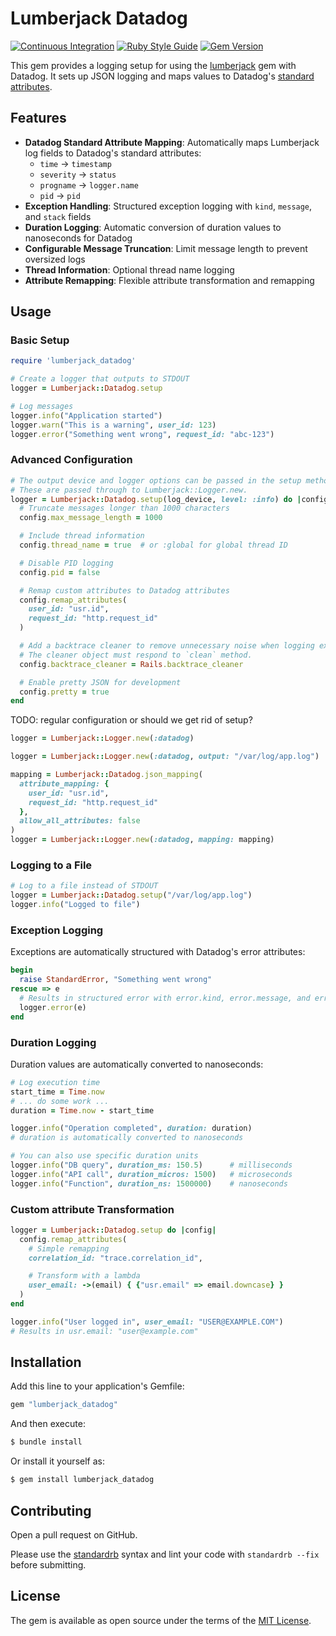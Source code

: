 # Lumberjack Datadog

[![Continuous Integration](https://github.com/bdurand/lumberjack_datadog/actions/workflows/continuous_integration.yml/badge.svg)](https://github.com/bdurand/lumberjack_datadog/actions/workflows/continuous_integration.yml)
[![Ruby Style Guide](https://img.shields.io/badge/code_style-standard-brightgreen.svg)](https://github.com/testdouble/standard)
[![Gem Version](https://badge.fury.io/rb/lumberjack_datadog.svg)](https://badge.fury.io/rb/lumberjack_datadog)

This gem provides a logging setup for using the [lumberjack](https://github.com/bdurand/lumberjack) gem with Datadog. It sets up JSON logging and maps values to Datadog's [standard attributes](https://docs.Datadoghq.com/logs/processing/attributes_naming_convention/).

## Features

- **Datadog Standard Attribute Mapping**: Automatically maps Lumberjack log fields to Datadog's standard attributes:
  - `time` → `timestamp`
  - `severity` → `status`
  - `progname` → `logger.name`
  - `pid` → `pid`
- **Exception Handling**: Structured exception logging with `kind`, `message`, and `stack` fields
- **Duration Logging**: Automatic conversion of duration values to nanoseconds for Datadog
- **Configurable Message Truncation**: Limit message length to prevent oversized logs
- **Thread Information**: Optional thread name logging
- **Attribute Remapping**: Flexible attribute transformation and remapping

## Usage

### Basic Setup

```ruby
require 'lumberjack_datadog'

# Create a logger that outputs to STDOUT
logger = Lumberjack::Datadog.setup

# Log messages
logger.info("Application started")
logger.warn("This is a warning", user_id: 123)
logger.error("Something went wrong", request_id: "abc-123")
```

### Advanced Configuration

```ruby
# The output device and logger options can be passed in the setup method.
# These are passed through to Lumberjack::Logger.new.
logger = Lumberjack::Datadog.setup(log_device, level: :info) do |config|
  # Truncate messages longer than 1000 characters
  config.max_message_length = 1000

  # Include thread information
  config.thread_name = true  # or :global for global thread ID

  # Disable PID logging
  config.pid = false

  # Remap custom attributes to Datadog attributes
  config.remap_attributes(
    user_id: "usr.id",
    request_id: "http.request_id"
  )

  # Add a backtrace cleaner to remove unnecessary noise when logging exceptions.
  # The cleaner object must respond to `clean` method.
  config.backtrace_cleaner = Rails.backtrace_cleaner

  # Enable pretty JSON for development
  config.pretty = true
end
```

TODO: regular configuration or should we get rid of setup?

```ruby
logger = Lumberjack::Logger.new(:datadog)
```

```ruby
logger = Lumberjack::Logger.new(:datadog, output: "/var/log/app.log")
```

```ruby
mapping = Lumberjack::Datadog.json_mapping(
  attribute_mapping: {
    user_id: "usr.id",
    request_id: "http.request_id"
  },
  allow_all_attributes: false
)
logger = Lumberjack::Logger.new(:datadog, mapping: mapping)
```

### Logging to a File

```ruby
# Log to a file instead of STDOUT
logger = Lumberjack::Datadog.setup("/var/log/app.log")
logger.info("Logged to file")
```

### Exception Logging

Exceptions are automatically structured with Datadog's error attributes:

```ruby
begin
  raise StandardError, "Something went wrong"
rescue => e
  # Results in structured error with error.kind, error.message, and error.stack fields
  logger.error(e)
end
```

### Duration Logging

Duration values are automatically converted to nanoseconds:

```ruby
# Log execution time
start_time = Time.now
# ... do some work ...
duration = Time.now - start_time

logger.info("Operation completed", duration: duration)
# duration is automatically converted to nanoseconds

# You can also use specific duration units
logger.info("DB query", duration_ms: 150.5)      # milliseconds
logger.info("API call", duration_micros: 1500)   # microseconds
logger.info("Function", duration_ns: 1500000)    # nanoseconds
```

### Custom attribute Transformation

```ruby
logger = Lumberjack::Datadog.setup do |config|
  config.remap_attributes(
    # Simple remapping
    correlation_id: "trace.correlation_id",

    # Transform with a lambda
    user_email: ->(email) { {"usr.email" => email.downcase} }
  )
end

logger.info("User logged in", user_email: "USER@EXAMPLE.COM")
# Results in usr.email: "user@example.com"
```

## Installation

Add this line to your application's Gemfile:

```ruby
gem "lumberjack_datadog"
```

And then execute:
```bash
$ bundle install
```

Or install it yourself as:
```bash
$ gem install lumberjack_datadog
```

## Contributing

Open a pull request on GitHub.

Please use the [standardrb](https://github.com/testdouble/standard) syntax and lint your code with `standardrb --fix` before submitting.

## License

The gem is available as open source under the terms of the [MIT License](https://opensource.org/licenses/MIT).
